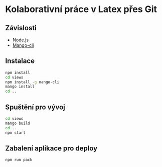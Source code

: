 # Kolaborativní práce v Latex přes Git

## Závislosti

- [Node.js](https://nodejs.org/)
- [Mango-cli](http://mangocli.org/)

## Instalace

```bash
npm install
cd views
npm install -g mango-cli
mango install
cd ..
```

## Spuštění pro vývoj

```bash
cd views
mango build
cd ..
npm start
```

## Zabalení aplikace pro deploy

```bask
npm run pack
```
